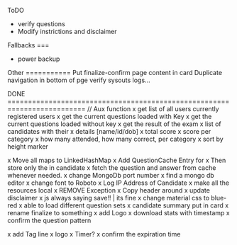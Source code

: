 ToDO
- verify questions
- Modify instrictions and disclaimer

Fallbacks ===
- power backup

Other ===========
Put finalize-confirm page content in card
Duplicate navigation in bottom of pge 
verify sysouts logs...


DONE =========================================================================
// Aux function
x get list of all users currently registered users
x get the current questions loaded with Key
x get the current questions loaded without key
x get the result of the exam
	x list of candidates with their
		x details [name/id/dob] 
		x total score
		x score per category
		x how many attended, how many correct, per category
		x sort by height marker

x Move all maps to LinkedHashMap
x Add QuestionCache Entry for 	<questionId vs Question>
	x Then store only the <questionNo vs questionId> in candidate
	x fetch the question and answer from cache whenever needed.
x change MongoDb port number
x find a mongo db editor
x change font to Roboto
x Log IP Address of Candidate
x make all the resources local
x REMOVE Exception
x Copy header around
x update disclaimer
x js always saying save!! | its fine
x change material css to blue-red
x able to load different question sets
x candidate summary put in card
x rename finalize to something
x add Logo
x download stats with timestamp
x confirm the question pattern

x add Tag line
x logo
x Timer?
x confirm the expiration time